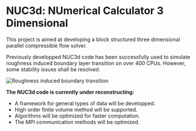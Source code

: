 # NUC3d: NUmerical Calculator 3 Dimensional

This project is aimed at developing a block structured three dimensional parallel compressible flow solver. 

Previously developped NUC3d code has been successfully used to simulate roughness induced boundary layer transition on over 400 CPUs. However, some stability issues shall be resolved.

![Roughness induced boundary transition](https://github.com/juncas/NUC3d/tree/master/images/q290000.jpg) 

**The NUC3d code is currently under reconstructing:**

- A framework for general types of data will be developped.
- High order finite volume method will be supported.
- Algorithms will be optimized for faster computation.
- The MPI communication methods will be optimized.